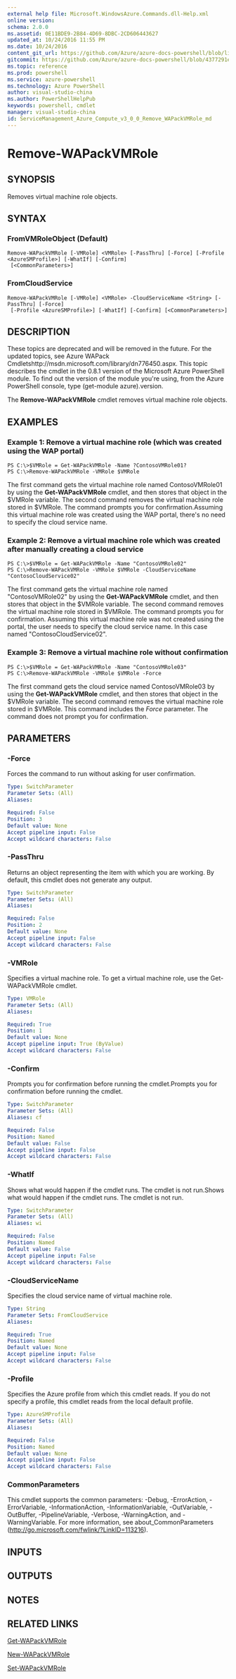 ```yaml
---
external help file: Microsoft.WindowsAzure.Commands.dll-Help.xml
online version: 
schema: 2.0.0
ms.assetid: 0E11BDE9-2B84-4D69-8DBC-2CD606443627
updated_at: 10/24/2016 11:55 PM
ms.date: 10/24/2016
content_git_url: https://github.com/Azure/azure-docs-powershell/blob/live/azureps-cmdlets-docs/ServiceManagement/Azure.Compute/v3.0.0/Remove-WAPackVMRole.md
gitcommit: https://github.com/Azure/azure-docs-powershell/blob/4377291ee360e58e2c1c5d644155daf6a0279055/azureps-cmdlets-docs/ServiceManagement/Azure.Compute/v3.0.0/Remove-WAPackVMRole.md
ms.topic: reference
ms.prod: powershell
ms.service: azure-powershell
ms.technology: Azure PowerShell
author: visual-studio-china
ms.author: PowerShellHelpPub
keywords: powershell, cmdlet
manager: visual-studio-china
id: ServiceManagement_Azure_Compute_v3_0_0_Remove_WAPackVMRole_md
---
```


# Remove-WAPackVMRole

## SYNOPSIS
Removes virtual machine role objects.

## SYNTAX

### FromVMRoleObject (Default)
```
Remove-WAPackVMRole [-VMRole] <VMRole> [-PassThru] [-Force] [-Profile <AzureSMProfile>] [-WhatIf] [-Confirm]
 [<CommonParameters>]
```

### FromCloudService
```
Remove-WAPackVMRole [-VMRole] <VMRole> -CloudServiceName <String> [-PassThru] [-Force]
 [-Profile <AzureSMProfile>] [-WhatIf] [-Confirm] [<CommonParameters>]
```

## DESCRIPTION
These topics are deprecated and will be removed in the future.
For the updated topics, see  Azure WAPack Cmdletshttp://msdn.microsoft.com/library/dn776450.aspx.
This topic describes the cmdlet in the 0.8.1 version of the Microsoft Azure PowerShell module.
To find out the version of the module you're using, from the Azure PowerShell console, type (get-module azure).version.

The **Remove-WAPackVMRole** cmdlet removes virtual machine role objects.

## EXAMPLES

### Example 1: Remove a virtual machine role (which was created using the WAP portal)
```
PS C:\>$VMRole = Get-WAPackVMRole -Name ?ContosoVMRole01?
PS C:\>Remove-WAPackVMRole -VMRole $VMRole
```

The first command gets the virtual machine role named ContosoVMRole01 by using the **Get-WAPackVMRole** cmdlet, and then stores that object in the $VMRole variable.
The second command removes the virtual machine role stored in $VMRole.
The command prompts you for confirmation.Assuming this virtual machine role was created using the WAP portal, there's no need to specify the cloud service name.

### Example 2: Remove a virtual machine role which was created after manually creating a cloud service
```
PS C:\>$VMRole = Get-WAPackVMRole -Name "ContosoVMRole02"
PS C:\>Remove-WAPackVMRole -VMRole $VMRole -CloudServiceName "ContosoCloudService02"
```

The first command gets the virtual machine role named "ContosoVMRole02" by using the **Get-WAPackVMRole** cmdlet, and then stores that object in the $VMRole variable.
The second command removes the virtual machine role stored in $VMRole.
The command prompts you for confirmation.
Assuming this virtual machine role was not created using the portal, the user needs to specify the cloud service name.
In this case named "ContosoCloudService02".

### Example 3: Remove a virtual machine role without confirmation
```
PS C:\>$VMRole = Get-WAPackVMRole -Name "ContosoVMRole03"
PS C:\>Remove-WAPackVMRole -VMRole $VMRole -Force
```

The first command gets the cloud service named ContosoVMRole03 by using the **Get-WAPackVMRole** cmdlet, and then stores that object in the $VMRole variable.
The second command removes the virtual machine role stored in $VMRole.
This command includes the *Force* parameter.
The command does not prompt you for confirmation.

## PARAMETERS

### -Force
Forces the command to run without asking for user confirmation.

```yaml
Type: SwitchParameter
Parameter Sets: (All)
Aliases: 

Required: False
Position: 3
Default value: None
Accept pipeline input: False
Accept wildcard characters: False
```

### -PassThru
Returns an object representing the item with which you are working.
By default, this cmdlet does not generate any output.

```yaml
Type: SwitchParameter
Parameter Sets: (All)
Aliases: 

Required: False
Position: 2
Default value: None
Accept pipeline input: False
Accept wildcard characters: False
```

### -VMRole
Specifies a virtual machine role.
To get a virtual machine role, use the Get-WAPackVMRole cmdlet.

```yaml
Type: VMRole
Parameter Sets: (All)
Aliases: 

Required: True
Position: 1
Default value: None
Accept pipeline input: True (ByValue)
Accept wildcard characters: False
```

### -Confirm
Prompts you for confirmation before running the cmdlet.Prompts you for confirmation before running the cmdlet.

```yaml
Type: SwitchParameter
Parameter Sets: (All)
Aliases: cf

Required: False
Position: Named
Default value: False
Accept pipeline input: False
Accept wildcard characters: False
```

### -WhatIf
Shows what would happen if the cmdlet runs.
The cmdlet is not run.Shows what would happen if the cmdlet runs.
The cmdlet is not run.

```yaml
Type: SwitchParameter
Parameter Sets: (All)
Aliases: wi

Required: False
Position: Named
Default value: False
Accept pipeline input: False
Accept wildcard characters: False
```

### -CloudServiceName
Specifies the cloud service name of virtual machine role.

```yaml
Type: String
Parameter Sets: FromCloudService
Aliases: 

Required: True
Position: Named
Default value: None
Accept pipeline input: False
Accept wildcard characters: False
```

### -Profile
Specifies the Azure profile from which this cmdlet reads.
If you do not specify a profile, this cmdlet reads from the local default profile.

```yaml
Type: AzureSMProfile
Parameter Sets: (All)
Aliases: 

Required: False
Position: Named
Default value: None
Accept pipeline input: False
Accept wildcard characters: False
```

### CommonParameters
This cmdlet supports the common parameters: -Debug, -ErrorAction, -ErrorVariable, -InformationAction, -InformationVariable, -OutVariable, -OutBuffer, -PipelineVariable, -Verbose, -WarningAction, and -WarningVariable. For more information, see about_CommonParameters (http://go.microsoft.com/fwlink/?LinkID=113216).

## INPUTS

## OUTPUTS

## NOTES

## RELATED LINKS

[Get-WAPackVMRole](xref:ServiceManagement/Azure.Compute/v3.0.0/Get-WAPackVMRole.md)

[New-WAPackVMRole](xref:ServiceManagement/Azure.Compute/v3.0.0/New-WAPackVMRole.md)

[Set-WAPackVMRole](xref:ServiceManagement/Azure.Compute/v3.0.0/Set-WAPackVMRole.md)


